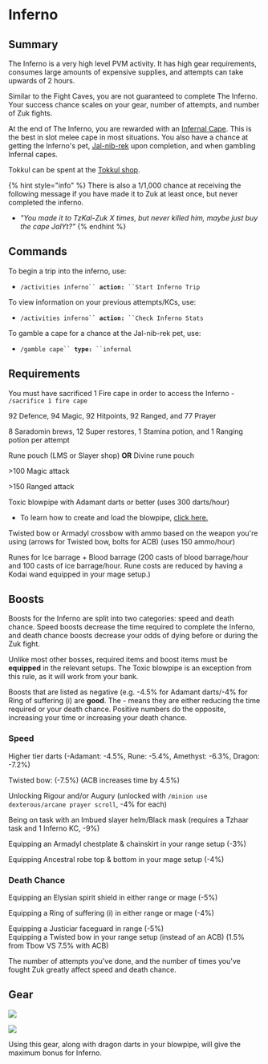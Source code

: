 # Inferno

## Summary

The Inferno is a very high level PVM activity. It has high gear requirements, consumes large amounts of expensive supplies, and attempts can take upwards of 2 hours.   &#x20;

Similar to the Fight Caves, you are not guaranteed to complete The Inferno. Your success chance scales on your gear, number of attempts, and number of Zuk fights.

At the end of The Inferno, you are rewarded with an [Infernal Cape](https://oldschool.runescape.wiki/w/Infernal\_cape). This is the best in slot melee cape in most situations. You also have a chance at getting the Inferno's pet, [Jal-nib-rek](https://oldschool.runescape.wiki/w/Jal-nib-rek) upon completion, and when gambling Infernal capes.

Tokkul can be spent at the [Tokkul shop](https://wiki.oldschool.gg/bosses/fight-caves/tokkul-shop).

{% hint style="info" %}
There is also a 1/1,000 chance at receiving the following message if you have made it to Zuk at least once, but never completed the inferno.

* _"You made it to TzKal-Zuk X times, but never killed him, maybe just buy the cape JalYt?"_
{% endhint %}

## Commands

To begin a trip into the inferno, use:

* `/activities inferno`` `**`action:`**` ``Start Inferno Trip`

To view information on your previous attempts/KCs, use:

* `/activities inferno`` `**`action:`**` ``Check Inferno Stats`

To gamble a cape for a chance at the Jal-nib-rek pet, use:

* `/gamble cape`` `**`type:`**` ``infernal`

## Requirements

You must have sacrificed 1 Fire cape in order to access the Inferno - `/sacrifice 1 fire cape`     &#x20;

92 Defence, 94 Magic, 92 Hitpoints, 92 Ranged, and 77 Prayer                 &#x20;

8 Saradomin brews, 12 Super restores, 1 Stamina potion, and 1 Ranging potion per attempt     &#x20;

Rune pouch (LMS or Slayer shop) **OR** Divine rune pouch

\>100 Magic attack     &#x20;

\>150 Ranged attack    &#x20;

Toxic blowpipe with Adamant darts or better (uses 300 darts/hour)  &#x20;

* To learn how to create and load the blowpipe, [click here.](zulrah.md#unique-items)&#x20;

Twisted bow or Armadyl crossbow with ammo based on the weapon you're using (arrows for Twisted bow, bolts for ACB) (uses 150 ammo/hour)                            &#x20;

Runes for Ice barrage + Blood barrage (200 casts of blood barrage/hour and 100 casts of ice                                   barrage/hour. Rune costs are reduced by having a Kodai wand equipped in your mage setup.)                                                                                      &#x20;

## Boosts

Boosts for the Inferno are split into two categories: speed and death chance. Speed boosts          decrease the time required to complete the Inferno, and death chance boosts decrease your odds of dying before or during the Zuk fight.

Unlike most other bosses, required items and boost items must be **equipped** in the relevant setups. The Toxic blowpipe is an exception from this rule, as it will work from your bank.

Boosts that are listed as negative (e.g. -4.5% for Adamant darts/-4% for Ring of suffering (i) are **good**. The - means they are either reducing the time required or your death chance. Positive numbers do the opposite, increasing your time or increasing your death chance.

### Speed

Higher tier darts (-Adamant: -4.5%, Rune: -5.4%, Amethyst: -6.3%, Dragon: -7.2%)   &#x20;

Twisted bow: (-7.5%) (ACB increases time by 4.5%)                 &#x20;

Unlocking Rigour and/or Augury (unlocked with `/minion use dexterous/arcane prayer scroll`, -4% for each)                                                                                 &#x20;

Being on task with an Imbued slayer helm/Black mask (requires a Tzhaar task and 1 Inferno KC, -9%)              &#x20;

Equipping an Armadyl chestplate & chainskirt in your range setup (-3%)      &#x20;

Equipping Ancestral robe top & bottom in your mage setup (-4%)                      &#x20;

### Death Chance

Equipping an Elysian spirit shield in either range or mage (-5%)     &#x20;

Equipping a Ring of suffering (i) in either range or mage (-4%)

Equipping a Justiciar faceguard in range (-5%)                     \
&#x20;                                                                                                                                                                  Equipping a Twisted bow in your range setup (instead of an ACB) (1.5% from Tbow VS 7.5% with ACB)

The number of attempts you've done, and the number of times you've fought Zuk greatly affect speed and death chance.

## Gear

![](<../.gitbook/assets/Inferno Bis Range.png>)

![](<../.gitbook/assets/Inferno Bis Mage.png>)

Using this gear, along with dragon darts in your blowpipe, will give the maximum bonus for Inferno.

